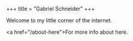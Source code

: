 +++
title = "Gabriel Schneider"
+++

Welcome to my little corner of the internet.</p> <a href=\"/about-here\">For more info about here.